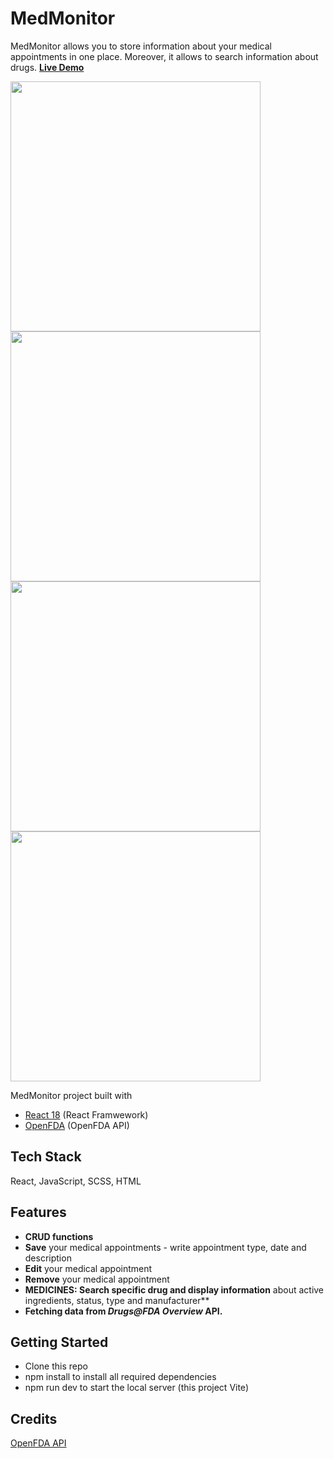 # MedMonitor 
MedMonitor allows you to store information about your medical appointments in one place. Moreover, it allows to search information about drugs. **[Live Demo](https://medmonitor.netlify.app/)**

<img src="https://user-images.githubusercontent.com/106275517/231874019-c0862a6d-dfb1-49a1-aef2-a6defaacaedf.jpg" width="400"> <img src="https://user-images.githubusercontent.com/106275517/231874024-466c4a08-5398-4521-afae-3f8e69da9d4e.jpg" width="400"> <img src="https://user-images.githubusercontent.com/106275517/231874022-e28e331f-cc10-4dbc-ae26-ac366da8ea11.jpg" width="400"> <img src="https://user-images.githubusercontent.com/106275517/231874023-754fb76e-4aa5-44e5-8be5-af0a42284852.jpg" width="400">

MedMonitor project built with 
* [React 18](https://react.dev/blog/2022/03/29/react-v18) (React Framwework)
* [OpenFDA](https://open.fda.gov/apis/drug/drugsfda/) (OpenFDA API)


## Tech Stack

React, JavaScript, SCSS, HTML

## Features

- **CRUD functions**
- **Save** your medical appointments - write appointment type, date and description
- **Edit** your medical appointment
- **Remove** your medical appointment
- **MEDICINES: Search specific drug and display information** about active ingredients, status, type and manufacturer**
- **Fetching data from *Drugs@FDA Overview* API.** 

## Getting Started

* Clone this repo
* npm install to install all required dependencies
* npm run dev to start the local server (this project Vite)

## Credits

[OpenFDA API](https://open.fda.gov/apis/drug/drugsfda/)
